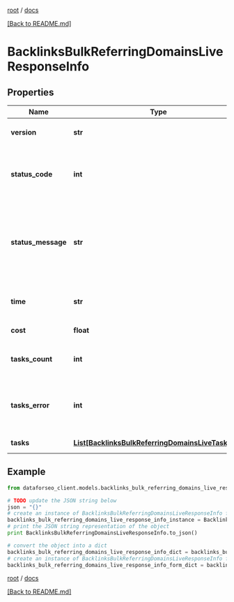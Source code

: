 [root](./../ "root") / [docs](./ "docs")

[[Back to README.md]](./../README.md "[Back to README.md]")

# BacklinksBulkReferringDomainsLiveResponseInfo

## Properties

Name | Type | Description | Notes
------------ | ------------- | ------------- | -------------
**version** | **str** | the current version of the API | [optional]
**status_code** | **int** | general status code you can find the full list of the response codes here | [optional]
**status_message** | **str** | general informational message you can find the full list of general informational messages here | [optional]
**time** | **str** | total execution time, seconds | [optional]
**cost** | **float** | total tasks cost, USD | [optional]
**tasks_count** | **int** | the number of tasks in the tasks array | [optional]
**tasks_error** | **int** | the number of tasks in the tasks array returned with an error | [optional]
**tasks** | [**List[BacklinksBulkReferringDomainsLiveTaskInfo]**](BacklinksBulkReferringDomainsLiveTaskInfo.md) | array of tasks | [optional]

## Example

```python
from dataforseo_client.models.backlinks_bulk_referring_domains_live_response_info import BacklinksBulkReferringDomainsLiveResponseInfo

# TODO update the JSON string below
json = "{}"
# create an instance of BacklinksBulkReferringDomainsLiveResponseInfo from a JSON string
backlinks_bulk_referring_domains_live_response_info_instance = BacklinksBulkReferringDomainsLiveResponseInfo.from_json(json)
# print the JSON string representation of the object
print BacklinksBulkReferringDomainsLiveResponseInfo.to_json()

# convert the object into a dict
backlinks_bulk_referring_domains_live_response_info_dict = backlinks_bulk_referring_domains_live_response_info_instance.to_dict()
# create an instance of BacklinksBulkReferringDomainsLiveResponseInfo from a dict
backlinks_bulk_referring_domains_live_response_info_form_dict = backlinks_bulk_referring_domains_live_response_info.from_dict(backlinks_bulk_referring_domains_live_response_info_dict)
```

  

[root](./../ "root") / [docs](./ "docs")

[[Back to README.md]](./../README.md "[Back to README.md]")